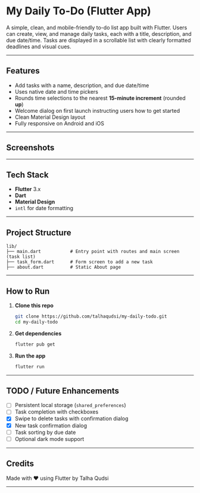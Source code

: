 # My Daily To-Do (Flutter App)

A simple, clean, and mobile-friendly to-do list app built with Flutter. Users can create, view, and manage daily tasks, each with a title, description, and due date/time. Tasks are displayed in a scrollable list with clearly formatted deadlines and visual cues.

---

## Features

- Add tasks with a name, description, and due date/time
- Uses native date and time pickers
- Rounds time selections to the nearest **15-minute increment** (rounded **up**)
- Welcome dialog on first launch instructing users how to get started
- Clean Material Design layout
- Fully responsive on Android and iOS

---

## Screenshots

---

## Tech Stack

- **Flutter** 3.x
- **Dart**
- **Material Design**
- `intl` for date formatting

---

## Project Structure

```
lib/
├── main.dart           # Entry point with routes and main screen (task list)
├── task_form.dart      # Form screen to add a new task
├── about.dart          # Static About page
```

---

## How to Run

1. **Clone this repo**
   ```bash
   git clone https://github.com/talhaqudsi/my-daily-todo.git
   cd my-daily-todo
   ```

2. **Get dependencies**
   ```bash
   flutter pub get
   ```

3. **Run the app**
   ```bash
   flutter run
   ```

---

## TODO / Future Enhancements

- [ ] Persistent local storage (`shared_preferences`)
- [ ] Task completion with checkboxes
- [X] Swipe to delete tasks with confirmation dialog
- [X] New task confirmation dialog
- [ ] Task sorting by due date
- [ ] Optional dark mode support

---

## Credits

Made with ❤️ using Flutter by Talha Qudsi

---
